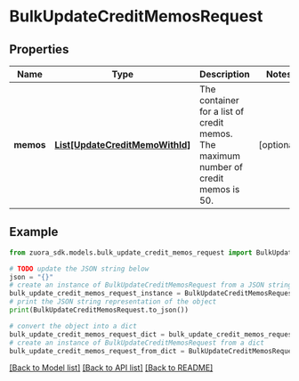 # BulkUpdateCreditMemosRequest


## Properties

Name | Type | Description | Notes
------------ | ------------- | ------------- | -------------
**memos** | [**List[UpdateCreditMemoWithId]**](UpdateCreditMemoWithId.md) | The container for a list of credit memos. The maximum number of credit memos is 50. | [optional] 

## Example

```python
from zuora_sdk.models.bulk_update_credit_memos_request import BulkUpdateCreditMemosRequest

# TODO update the JSON string below
json = "{}"
# create an instance of BulkUpdateCreditMemosRequest from a JSON string
bulk_update_credit_memos_request_instance = BulkUpdateCreditMemosRequest.from_json(json)
# print the JSON string representation of the object
print(BulkUpdateCreditMemosRequest.to_json())

# convert the object into a dict
bulk_update_credit_memos_request_dict = bulk_update_credit_memos_request_instance.to_dict()
# create an instance of BulkUpdateCreditMemosRequest from a dict
bulk_update_credit_memos_request_from_dict = BulkUpdateCreditMemosRequest.from_dict(bulk_update_credit_memos_request_dict)
```
[[Back to Model list]](../README.md#documentation-for-models) [[Back to API list]](../README.md#documentation-for-api-endpoints) [[Back to README]](../README.md)


